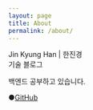 ```yaml
---
layout: page
title: About
permalink: /about/
---
```

<!-- 줄바꿈은 스페이스 1번, 단락 나누기는 엔터 2번 -->

Jin Kyung Han | 한진경  
기술 블로그  
  
백엔드 공부하고 있습니다.  
  
●[GitHub](https://github.com/jkhan94)
